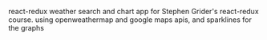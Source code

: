 react-redux weather search and chart app for Stephen Grider's react-redux course.
using openweathermap and google maps apis, and sparklines for the graphs